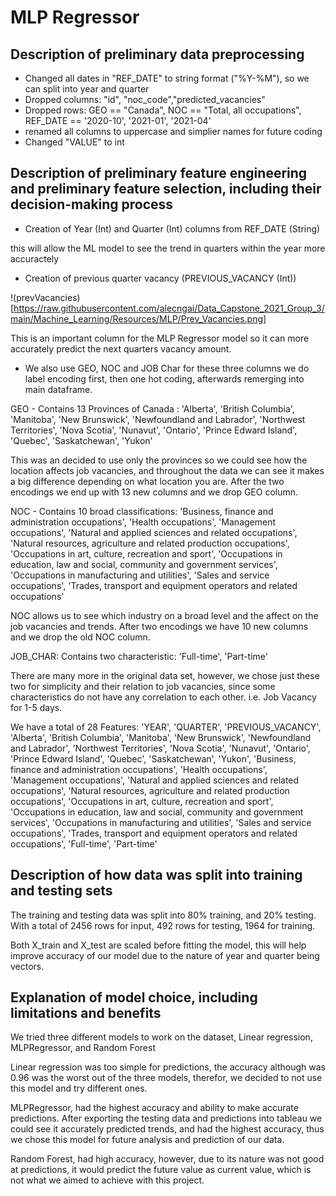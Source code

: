 # MLP Regressor 

## Description of preliminary data preprocessing

- Changed all dates in "REF_DATE" to string format ("%Y-%M"), so we can split into year and quarter
- Dropped columns: "id", "noc_code","predicted_vacancies"
- Dropped rows: GEO == "Canada", NOC == "Total, all occupations", REF_DATE == '2020-10', '2021-01', '2021-04'
- renamed all columns to uppercase and simplier names for future coding
- Changed "VALUE" to int

## Description of preliminary feature engineering and preliminary feature selection, including their decision-making process

- Creation of Year (Int) and Quarter (Int) columns from REF_DATE (String)
 
this will allow the ML model to see the trend in quarters within the year more accuractely

- Creation of previous quarter vacancy (PREVIOUS_VACANCY (Int))

!(prevVacancies)[https://raw.githubusercontent.com/alecngai/Data_Capstone_2021_Group_3/main/Machine_Learning/Resources/MLP/Prev_Vacancies.png]

This is an important column for the MLP Regressor model so it can more accurately predict the next quarters vacancy amount. 

- We also use GEO, NOC and JOB Char for these three columns we do label encoding first, then one hot coding, afterwards remerging into main dataframe. 

GEO - Contains 13 Provinces of Canada :  'Alberta', 'British Columbia',
        'Manitoba', 'New Brunswick', 'Newfoundland and Labrador',
        'Northwest Territories', 'Nova Scotia', 'Nunavut', 'Ontario',
        'Prince Edward Island', 'Quebec', 'Saskatchewan', 'Yukon'

This was an decided to use only the provinces so we could see how the location affects job vacancies, and throughout the data we can see it makes a big difference depending on what location you are. After the two encodings we end up with 13 new columns and we drop GEO column.

NOC - Contains 10 broad classifications: 'Business, finance and administration occupations',
        'Health occupations', 'Management occupations',
        'Natural and applied sciences and related occupations',
        'Natural resources, agriculture and related production occupations',
        'Occupations in art, culture, recreation and sport',
        'Occupations in education, law and social, community and government services',
        'Occupations in manufacturing and utilities',
        'Sales and service occupations',
        'Trades, transport and equipment operators and related occupations'

NOC allows us to see which industry on a broad level and the affect on the job vacancies and trends. After two encodings we have 10 new columns and we drop the old NOC column.

JOB_CHAR: Contains two characteristic: 'Full-time', 'Part-time'

There are many more in the original data set, however, we chose just these two for simplicity and their relation to job vacancies, since some characteristics do not have any correlation to each other. i.e. Job Vacancy for 1-5 days. 

We have a total of 28 Features: 'YEAR',
 'QUARTER',
 'PREVIOUS_VACANCY',
 'Alberta',
 'British Columbia',
 'Manitoba',
 'New Brunswick',
 'Newfoundland and Labrador',
 'Northwest Territories',
 'Nova Scotia',
 'Nunavut',
 'Ontario',
 'Prince Edward Island',
 'Quebec',
 'Saskatchewan',
 'Yukon',
 'Business, finance and administration occupations',
 'Health occupations',
 'Management occupations',
 'Natural and applied sciences and related occupations',
 'Natural resources, agriculture and related production occupations',
 'Occupations in art, culture, recreation and sport',
 'Occupations in education, law and social, community and government services',
 'Occupations in manufacturing and utilities',
 'Sales and service occupations',
 'Trades, transport and equipment operators and related occupations',
 'Full-time',
 'Part-time'

## Description of how data was split into training and testing sets

The training and testing data was split into 80% training, and 20% testing. With a total of 2456 rows for input, 492 rows for testing, 1964 for training. 

Both X_train and X_test are scaled before fitting the model, this will help improve accuracy of our model due to the nature of year and quarter being vectors.

## Explanation of model choice, including limitations and benefits

We tried three different models to work on the dataset, Linear regression, MLPRegressor, and Random Forest

Linear regression was too simple for predictions, the accuracy although was 0.96 was the worst out of the three models, therefor, we decided to not use this model and try different ones. 

MLPRegressor, had the highest accuracy and ability to make accurate predictions. After exporting the testing data and predictions into tableau we could see it accurately predicted trends, and had the highest accuracy, thus we chose this model for future analysis and prediction of our data. 

Random Forest, had high accuracy, however, due to its nature was not good at predictions, it would predict the future value as current value, which is not what we aimed to achieve with this project. 

